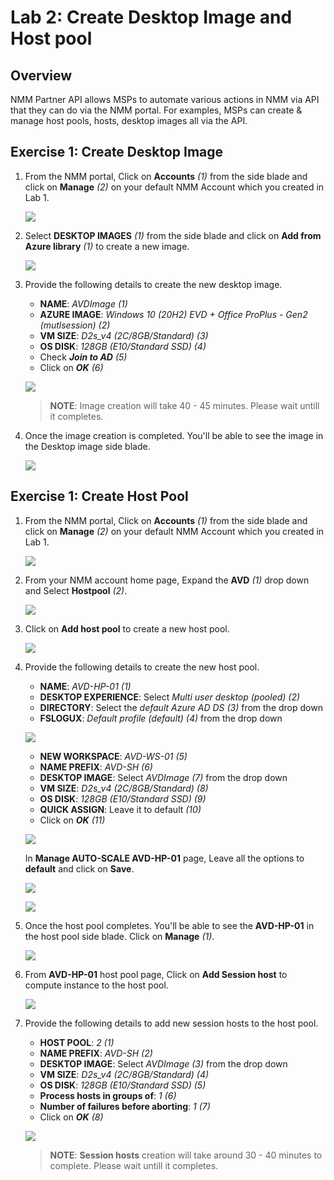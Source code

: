 # Lab 2: Create Desktop Image and Host pool

## **Overview**

NMM Partner API allows MSPs to automate various actions in NMM via API that they can do via the NMM portal. For examples, MSPs can create & manage host pools, hosts, desktop images all via the API.

## Exercise 1: Create Desktop Image

1. From the NMM portal, Click on **Accounts** *(1)* from the side blade and click on **Manage** *(2)* on your default NMM Account which you created in Lab 1.

   ![](media/2s1.png)
   
1. Select **DESKTOP IMAGES** *(1)* from the side blade and click on **Add from Azure library** *(1)* to create a new image.

   ![](media/2s2.png)
   
1. Provide the following details to create the new desktop image.

   - **NAME**: *AVDImage (1)*
   - **AZURE IMAGE**: *Windows 10 (20H2) EVD + Office ProPlus - Gen2 (mutlsession) (2)*
   - **VM SIZE**: *D2s_v4 (2C/8GB/Standard) (3)*
   - **OS DISK**: *128GB (E10/Standard SSD) (4)*
   - Check ***Join to AD*** *(5)*
   - Click on ***OK*** *(6)*

   ![](media/2s3.png)
   
   >**NOTE**: Image creation will take 40 - 45 minutes. Please wait untill it completes.
   
1. Once the image creation is completed. You'll be able to see the image in the Desktop image side blade.

   ![](media/2s4.png)
   
## Exercise 1: Create Host Pool

1. From the NMM portal, Click on **Accounts** *(1)* from the side blade and click on **Manage** *(2)* on your default NMM Account which you created in Lab 1.

   ![](media/2s1.png)
   
1. From your NMM account home page, Expand the **AVD** *(1)* drop down and Select **Hostpool** *(2)*.

   ![](media/2s5.png)
   
1. Click on **Add host pool** to create a new host pool.

   ![](media/2s6.png)
   
1. Provide the following details to create the new host pool.

   - **NAME**: *AVD-HP-01 (1)*
   - **DESKTOP EXPERIENCE**: Select *Multi user desktop (pooled) (2)*
   - **DIRECTORY**: Select the *default Azure AD DS (3)* from the drop down
   - **FSLOGUX**: *Default profile (default) (4)* from the drop down

   ![](media/2s7.png)
   
   - **NEW WORKSPACE**: *AVD-WS-01 (5)*
   - **NAME PREFIX**: *AVD-SH (6)*
   -  **DESKTOP IMAGE**: Select *AVDImage (7)* from the drop down
   - **VM SIZE**: *D2s_v4 (2C/8GB/Standard) (8)*
   - **OS DISK**: *128GB (E10/Standard SSD) (9)*
   - **QUICK ASSIGN**: Leave it to default *(10)*
   - Click on ***OK*** *(11)*

   ![](media/2s8.png)

   In **Manage AUTO-SCALE AVD-HP-01** page, Leave all the options to **default** and click on **Save**.
   
   ![](media/2s9.png)
   
   ![](media/2s10.png)
   
1. Once the host pool completes. You'll be able to see the **AVD-HP-01** in the host pool side blade. Click on **Manage** *(1)*.

   ![](media/2s11.png)
   
1. From **AVD-HP-01** host pool page, Click on **Add Session host** to compute instance to the host pool.

   ![](media/2s12.png)
   
1. Provide the following details to add new session hosts to the host pool.

   - **HOST POOL**: *2 (1)*
   - **NAME PREFIX**: *AVD-SH (2)*
   -  **DESKTOP IMAGE**: Select *AVDImage (3)* from the drop down
   - **VM SIZE**: *D2s_v4 (2C/8GB/Standard) (4)*
   - **OS DISK**: *128GB (E10/Standard SSD) (5)*
   - **Process hosts in groups of**: *1 (6)*
   - **Number of failures before aborting**: *1 (7)*
   - Click on ***OK*** *(8)*

   ![](media/2s13png)
   
   >**NOTE**: **Session hosts** creation will take around 30 - 40 minutes to complete. Please wait untill it completes.
   
   
   
